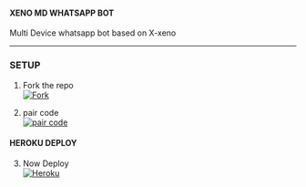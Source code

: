 #### XENO MD WHATSAPP BOT
 Multi Device whatsapp bot based on X-xeno
***

### SETUP 

1. Fork the repo
    <br>
<a href='https://github.com/A-d-i-t-h-y-a-n7-xeno wa-Bot/fork' target="_blank"><img alt='Fork' src='https://img.shields.io/badge/FORK repo-100000?style=for-the-badge&logo=scan&logoColor=white&labelColor=black&color=black'/></a>


2. pair code
    <br>
<a href='https://replit.com/@Adithyanz/EXbot-PairCode?s=app' target="_blank"><img alt='pair code' src='https://img.shields.io/badge/pair_code-100000?style=for-the-badge&logo=scan&logoColor=white&labelColor=black&color=black'/></a>
  
#### HEROKU DEPLOY

3. Now Deploy
    <br>
<a href='https://heroku.com/deploy?template=https://github.com/S-U-P-E-R-I-O-R/Hilux-wa-Bot' target="_blank"><img alt='Heroku' src='https://img.shields.io/badge/-Deploy-black?style=for-the-badge&logo=heroku&logoColor=white'/></a>


